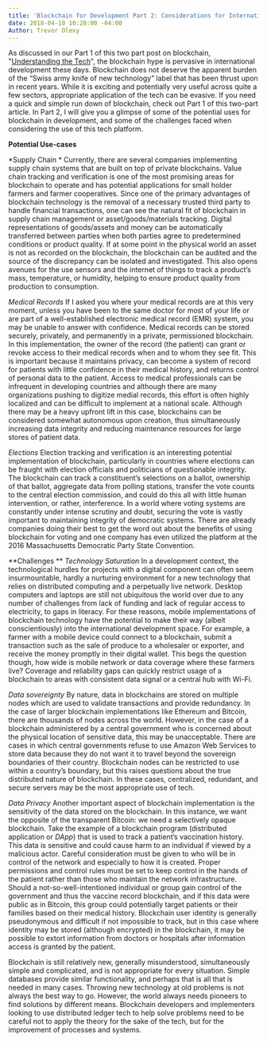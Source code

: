 ```yaml
---
title: 'Blockchain for Development Part 2: Considerations for International Development'
date: 2018-04-10 10:20:00 -04:00
Author: Trevor Olexy
---
```


As discussed in our Part 1 of this two part post on blockchain, "[Understanding the Tech](dai-global-digital.com/blockchain-for-development-part-1-understanding-the-tech.html)", the blockchain hype is pervasive in international development these days. Blockchain does not deserve the apparent burden of the “Swiss army knife of new technology” label that has been thrust upon in recent years. While it is exciting and potentially very useful across quite a few sectors, appropriate application of the tech can be evasive. If you need a quick and simple run down of blockchain, check out Part 1 of this two-part article. In Part 2, I will give you a glimpse of some of the potential uses for blockchain in development, and some of the challenges faced when considering the use of this tech platform.

**Potential Use-cases**

*Supply Chain *
Currently, there are several companies implementing supply chain systems that are built on top of private blockchains. Value chain tracking and verification is one of the most promising areas for blockchain to operate and has potential applications for small holder farmers and farmer cooperatives. Since one of the primary advantages of blockchain technology is the removal of a necessary trusted third party to handle financial transactions, one can see the natural fit of blockchain in supply chain management or asset/goods/materials tracking. Digital representations of goods/assets and money can be automatically transferred between parties when both parties agree to predetermined conditions or product quality. If at some point in the physical world an asset is not as recorded on the blockchain, the blockchain can be audited and the source of the discrepancy can be isolated and investigated. This also opens avenues for the use sensors and the internet of things to track a product’s mass, temperature, or humidity, helping to ensure product quality from production to consumption. 

*Medical Records*
If I asked you where your medical records are at this very moment, unless you have been to the same doctor for most of your life or are part of a well-established electronic medical record (EMR) system, you may be unable to answer with confidence. Medical records can be stored securely, privately, and permanently in a private, permissioned blockchain. In this implementation, the owner of the record (the patient) can grant or revoke access to their medical records when and to whom they see fit. This is important because it maintains privacy, can become a system of record for patients with little confidence in their medical history, and returns control of personal data to the patient. Access to medical professionals can be infrequent in developing countries and although there are many organizations pushing to digitize medial records, this effort is often highly localized and can be difficult to implement at a national scale. Although there may be a heavy upfront lift in this case, blockchains can be considered somewhat autonomous upon creation, thus simultaneously increasing data integrity and reducing maintenance resources for large stores of patient data. 
 
*Elections*
Election tracking and verification is an interesting potential implementation of blockchain, particularly in countries where elections can be fraught with election officials and politicians of questionable integrity. The blockchain can track a constituent’s selections on a ballot, ownership of that ballot, aggregate data from polling stations, transfer the vote counts to the central election commission, and could do this all with little human intervention, or rather, interference. In a world where voting systems are constantly under intense scrutiny and doubt, securing the vote is vastly important to maintaining integrity of democratic systems. There are already companies doing their best to get the word out about the benefits of using blockchain for voting and one company has even utilized the platform at the 2016 Massachusetts Democratic Party State Convention. 

**Challenges **
*Technology Saturation*
In a development context, the technological hurdles for projects with a digital component can often seem insurmountable, hardly a nurturing environment for a new technology that relies on distributed computing and a perpetually live network. Desktop computers and laptops are still not ubiquitous the world over due to any number of challenges from lack of funding and lack of regular access to electricity, to gaps in literacy.  For these reasons, mobile implementations of blockchain technology have the potential to make their way (albeit conscientiously) into the international development space. For example, a farmer with a mobile device could connect to a blockchain, submit a transaction such as the sale of produce to a wholesaler or exporter, and receive the money promptly in their digital wallet. This begs the question though, how wide is mobile network or data coverage where these farmers live? Coverage and reliability gaps can quickly restrict usage of a blockchain to areas with consistent data signal or a central hub with Wi-Fi. 

*Data sovereignty*
By nature, data in blockchains are stored on multiple nodes which are used to validate transactions and provide redundancy. In the case of larger blockchain implementations like Ethereum and Bitcoin, there are thousands of nodes across the world. However, in the case of a blockchain administered by a central government who is concerned about the physical location of sensitive data, this may be unacceptable. There are cases in which central governments refuse to use Amazon Web Services to store data because they do not want it to travel beyond the sovereign boundaries of their country. Blockchain nodes can be restricted to use within a country’s boundary, but this raises questions about the true distributed nature of blockchain. In these cases, centralized, redundant, and secure servers may be the most appropriate use of tech. 

*Data Privacy*
Another important aspect of blockchain implementation is the sensitivity of the data stored on the blockchain. In this instance, we want the opposite of the transparent Bitcoin: we need a selectively opaque blockchain. Take the example of a blockchain program (distributed application or *DApp*) that is used to track a patient’s vaccination history. This data is sensitive and could cause harm to an individual if viewed by a malicious actor. Careful consideration must be given to who will be in control of the network and especially to how it is created. Proper permissions and control rules must be set to keep control in the hands of the patient rather than those who maintain the network infrastructure. Should a not-so-well-intentioned individual or group gain control of the government and thus the vaccine record blockchain, and if this data were public as in Bitcoin, this group could potentially target patients or their families based on their medical history. Blockchain user identity is generally pseudonymous and difficult if not impossible to track, but in this case where identity may be stored (although encrypted) in the blockchain, it may be possible to extort information from doctors or hospitals after information access is granted by the patient. 

Blockchain is still relatively new, generally misunderstood, simultaneously simple and complicated, and is not appropriate for every situation. Simple databases provide similar functionality, and perhaps that is all that is needed in many cases. Throwing new technology at old problems is not always the best way to go. However, the world always needs pioneers to find solutions by different means. Blockchain developers and implementers looking to use distributed ledger tech to help solve problems need to be careful not to apply the theory for the sake of the tech, but for the improvement of processes and systems. 
